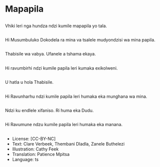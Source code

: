 # Mapapila

##
Vhiki leri nga hundza
ndzi kumile mapapila yo
tala.

##
Hi Musumbuluko
Dokodela ra mina va
tsalele mudyondzisi wa
mina papila.

##
Thabisile wa vabya.
Ufanele a tshama
ekaya.

##
Hi ravumbirhi ndzi
kumile papila leri
kumaka exikolweni.

##
U hatla u hola Thabisile.

##
Hi Ravunharhu ndzi
kumile papila leri
humaka eka munghana
wa mina.

##
Ndzi ku endlele xifaniso.
Ri huma eka Dudu.

##
Hi Ravumune ndzu
kumile papila leri
humaka eka manana.

##
* License: [CC-BY-NC]
* Text: Clare Verbeek, Thembani Dladla, Zanele Buthelezi
* Illustration: Cathy Feek
* Translation: Patience Mpitsa
* Language: ts
